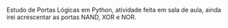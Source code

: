 Estudo de Portas Lógicas em Python, atividade feita em sala de aula, ainda irei acrescentar as portas NAND, XOR e NOR.
